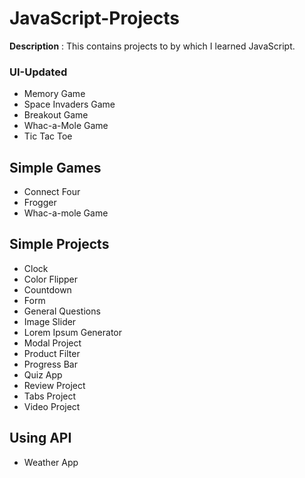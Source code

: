 # JavaScript-Projects
**Description** : This contains projects to by which I learned JavaScript.

### UI-Updated
- Memory Game
- Space Invaders Game
- Breakout Game
- Whac-a-Mole Game
- Tic Tac Toe

## Simple Games
- Connect Four
- Frogger
- Whac-a-mole Game
<!-- Continue... -->
<!-- - Snake Game (In Progress) -->

## Simple Projects
- Clock
- Color Flipper
- Countdown
- Form
- General Questions
- Image Slider
- Lorem Ipsum Generator
- Modal Project
- Product Filter
- Progress Bar
- Quiz App
- Review Project
- Tabs Project
- Video Project

## Using API
- Weather App
